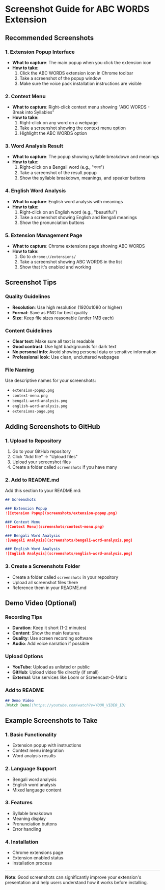 # Screenshot Guide for ABC WORDS Extension

## Recommended Screenshots

### 1. Extension Popup Interface
- **What to capture**: The main popup when you click the extension icon
- **How to take**:
  1. Click the ABC WORDS extension icon in Chrome toolbar
  2. Take a screenshot of the popup window
  3. Make sure the voice pack installation instructions are visible

### 2. Context Menu
- **What to capture**: Right-click context menu showing "ABC WORDS - Break into Syllables"
- **How to take**:
  1. Right-click on any word on a webpage
  2. Take a screenshot showing the context menu option
  3. Highlight the ABC WORDS option

### 3. Word Analysis Result
- **What to capture**: The popup showing syllable breakdown and meanings
- **How to take**:
  1. Right-click on a Bengali word (e.g., "বাংলা")
  2. Take a screenshot of the result popup
  3. Show the syllable breakdown, meanings, and speaker buttons

### 4. English Word Analysis
- **What to capture**: English word analysis with meanings
- **How to take**:
  1. Right-click on an English word (e.g., "beautiful")
  2. Take a screenshot showing English and Bengali meanings
  3. Show the pronunciation buttons

### 5. Extension Management Page
- **What to capture**: Chrome extensions page showing ABC WORDS
- **How to take**:
  1. Go to `chrome://extensions/`
  2. Take a screenshot showing ABC WORDS in the list
  3. Show that it's enabled and working

## Screenshot Tips

### Quality Guidelines
- **Resolution**: Use high resolution (1920x1080 or higher)
- **Format**: Save as PNG for best quality
- **Size**: Keep file sizes reasonable (under 1MB each)

### Content Guidelines
- **Clear text**: Make sure all text is readable
- **Good contrast**: Use light backgrounds for dark text
- **No personal info**: Avoid showing personal data or sensitive information
- **Professional look**: Use clean, uncluttered webpages

### File Naming
Use descriptive names for your screenshots:
- `extension-popup.png`
- `context-menu.png`
- `bengali-word-analysis.png`
- `english-word-analysis.png`
- `extensions-page.png`

## Adding Screenshots to GitHub

### 1. Upload to Repository
1. Go to your GitHub repository
2. Click "Add file" → "Upload files"
3. Upload your screenshot files
4. Create a folder called `screenshots` if you have many

### 2. Add to README.md
Add this section to your README.md:

```markdown
## Screenshots

### Extension Popup
![Extension Popup](screenshots/extension-popup.png)

### Context Menu
![Context Menu](screenshots/context-menu.png)

### Bengali Word Analysis
![Bengali Analysis](screenshots/bengali-word-analysis.png)

### English Word Analysis
![English Analysis](screenshots/english-word-analysis.png)
```

### 3. Create a Screenshots Folder
- Create a folder called `screenshots` in your repository
- Upload all screenshot files there
- Reference them in your README.md

## Demo Video (Optional)

### Recording Tips
- **Duration**: Keep it short (1-2 minutes)
- **Content**: Show the main features
- **Quality**: Use screen recording software
- **Audio**: Add voice narration if possible

### Upload Options
- **YouTube**: Upload as unlisted or public
- **GitHub**: Upload video file directly (if small)
- **External**: Use services like Loom or Screencast-O-Matic

### Add to README
```markdown
## Demo Video
[Watch Demo](https://youtube.com/watch?v=YOUR_VIDEO_ID)
```

## Example Screenshots to Take

### 1. Basic Functionality
- Extension popup with instructions
- Context menu integration
- Word analysis results

### 2. Language Support
- Bengali word analysis
- English word analysis
- Mixed language content

### 3. Features
- Syllable breakdown
- Meaning display
- Pronunciation buttons
- Error handling

### 4. Installation
- Chrome extensions page
- Extension enabled status
- Installation process

---

**Note**: Good screenshots can significantly improve your extension's presentation and help users understand how it works before installing. 
